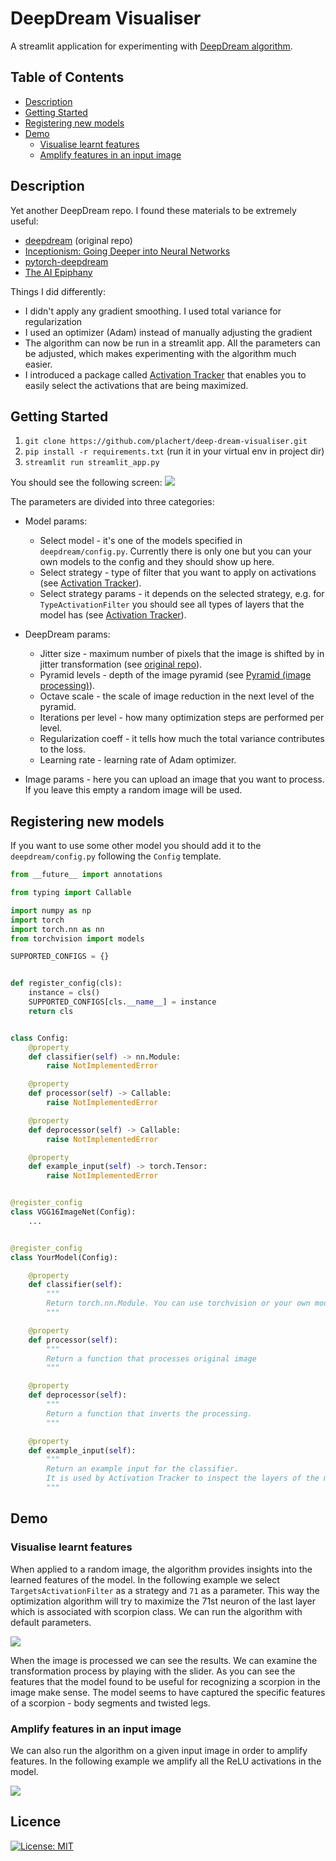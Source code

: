 # DeepDream Visualiser
A streamlit application for experimenting with [DeepDream algorithm](https://en.wikipedia.org/wiki/DeepDream).

## Table of Contents
* [Description](#description)
* [Getting Started](#getting-started)
* [Registering new models](#registering-new-models)
* [Demo](#demo)
    * [Visualise learnt features](#visualise-learnt-features)
    * [Amplify features in an input image](#amplify-features-in-an-input-image)

##  Description
Yet another DeepDream repo. I found these materials to be extremely useful:
* [deepdream](https://github.com/google/deepdream) (original repo)
* [Inceptionism: Going Deeper into Neural Networks](https://ai.googleblog.com/2015/06/inceptionism-going-deeper-into-neural.html)
* [pytorch-deepdream](https://github.com/gordicaleksa/pytorch-deepdream)
* [The AI Epiphany](https://www.youtube.com/watch?v=6rVrh5gnpwk&t=478s)

Things I did differently:
* I didn't apply any gradient smoothing. I used total variance for regularization
* I used an optimizer (Adam) instead of manually adjusting the gradient
* The algorithm can now be run in a streamlit app. All the parameters can be adjusted, which makes experimenting with the algorithm much easier.
* I introduced a package called [Activation Tracker](https://github.com/plachert/activation_tracker) that enables you to easily select the activations that are being maximized.


## Getting Started
1. `git clone https://github.com/plachert/deep-dream-visualiser.git`
2. `pip install -r requirements.txt` (run it in your virtual env in project dir)
3. `streamlit run streamlit_app.py`

You should see the following screen:
![](https://github.com/plachert/deep-dream-visualiser/blob/main/examples/start_app.png)

The parameters are divided into three categories:
* Model params:
    * Select model - it's one of the models specified in `deepdream/config.py`. Currently there is only one but you can your own models to the config and they should show up here.
    * Select strategy - type of filter that you want to apply on activations (see [Activation Tracker](https://github.com/plachert/activation_tracker)).
    * Select strategy params - it depends on the selected strategy, e.g. for `TypeActivationFilter` you should see all types of layers that the model has (see [Activation Tracker](https://github.com/plachert/activation_tracker)).

* DeepDream params:
    * Jitter size - maximum number of pixels that the image is shifted by in jitter transformation (see [original repo](https://github.com/google/deepdream)).
    * Pyramid levels - depth of the image pyramid (see [Pyramid (image processing)](https://en.wikipedia.org/wiki/Pyramid_%28image_processing%29)).
    * Octave scale - the scale of image reduction in the next level of the pyramid.
    * Iterations per level - how many optimization steps are performed per level.
    * Regularization coeff - it tells how much the total variance contributes to the loss.
    * Learning rate - learning rate of Adam optimizer.

* Image params - here you can upload an image that you want to process. If you leave this empty a random image will be used.

## Registering new models
If you want to use some other model you should add it to the `deepdream/config.py` following the `Config` template.
```python
from __future__ import annotations

from typing import Callable

import numpy as np
import torch
import torch.nn as nn
from torchvision import models

SUPPORTED_CONFIGS = {}


def register_config(cls):
    instance = cls()
    SUPPORTED_CONFIGS[cls.__name__] = instance
    return cls


class Config:
    @property
    def classifier(self) -> nn.Module:
        raise NotImplementedError

    @property
    def processor(self) -> Callable:
        raise NotImplementedError

    @property
    def deprocessor(self) -> Callable:
        raise NotImplementedError

    @property
    def example_input(self) -> torch.Tensor:
        raise NotImplementedError


@register_config
class VGG16ImageNet(Config):
    ...


@register_config
class YourModel(Config):

    @property
    def classifier(self):
        """
        Return torch.nn.Module. You can use torchvision or your own models.
        """

    @property
    def processor(self):
        """
        Return a function that processes original image
        """

    @property
    def deprocessor(self):
        """
        Return a function that inverts the processing.
        """

    @property
    def example_input(self):
        """
        Return an example input for the classifier.
        It is used by Activation Tracker to inspect the layers of the model.
        """
```

## Demo
### Visualise learnt features
When applied to a random image, the algorithm  provides insights into the learned features of the model. In the following example we select `TargetsActivationFilter` as a strategy and `71` as a parameter. This way the optimization algorithm will try to maximize the 71st neuron of the last layer which is associated with scorpion class. We can run the algorithm with default parameters.

![](https://github.com/plachert/deep-dream-visualiser/blob/main/examples/show_scorpion.gif)

When the image is processed we can see the results. We can examine the transformation process by playing with the slider. As you can see the features that the model found to be useful for recognizing a scorpion in the image make sense. The model seems to have captured the specific features of a scorpion - body segments and twisted legs.

### Amplify features in an input image
We can also run the algorithm on a given input image in order to amplify features. In the following example we amplify all the ReLU activations in the model.

![](https://github.com/plachert/deep-dream-visualiser/blob/main/examples/show_sky.gif)

## Licence

[![License: MIT](https://img.shields.io/badge/License-MIT-yellow.svg)](https://github.com/plachert/deep-dream-visualiser/blob/main/LICENSE)
